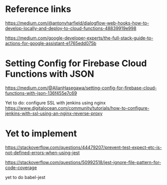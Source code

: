 Reference links
==========================================================
https://medium.com/@antonyharfield/dialogflow-web-hooks-how-to-develop-locally-and-deploy-to-cloud-functions-48839919e998

https://medium.com/google-developer-experts/the-full-stack-guide-to-actions-for-google-assistant-e1765edd075b


Setting Config for Firebase Cloud Functions with JSON
==========================================================
https://medium.com/@AllanHasegawa/setting-config-for-firebase-cloud-functions-with-json-136f455e7c69


Yet to do: configure SSL with jenkins using nginx
https://www.digitalocean.com/community/tutorials/how-to-configure-jenkins-with-ssl-using-an-nginx-reverse-proxy












Yet to implement
===========================================================


https://stackoverflow.com/questions/44479207/prevent-test-expect-etc-is-not-defined-errors-when-using-jest

https://stackoverflow.com/questions/50992518/jest-ignore-file-pattern-for-code-coverage



yet to do
babel-jest


